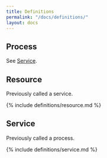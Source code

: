 ```yaml
---
title: Definitions
permalink: "/docs/definitions/"
layout: docs
---
```


## Process

See [Service](#service).

## Resource

<div class="alert alert-warning">
Previously called a service.
</div>

{% include definitions/resource.md %}


## Service

<div class="alert alert-warning">
Previously called a process.
</div>

{% include definitions/service.md %}
